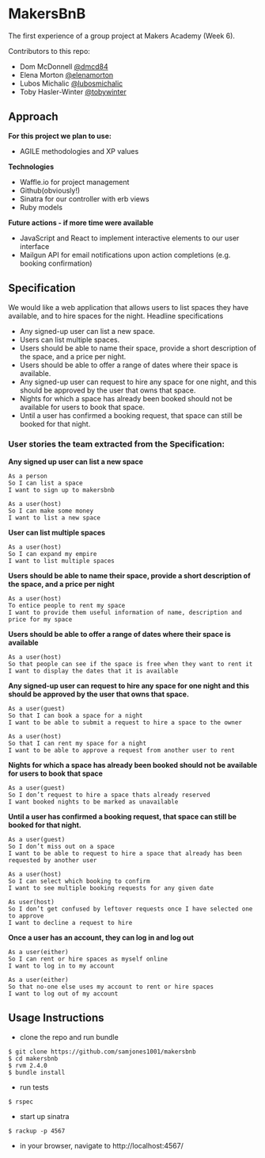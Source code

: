 # MakersBnB

The first experience of a group project at Makers Academy (Week 6).

Contributors to this repo:

- Dom McDonnell [@dmcd84](https://github.com/dmcd84)
- Elena Morton [@elenamorton](https://github.com/elenamorton)
- Lubos Michalic [@lubosmichalic](https://github.com/lubosmichalic)
- Toby Hasler-Winter [@tobywinter](https://github.com/tobywinter)

## Approach

**For this project we plan to use:**

- AGILE methodologies and XP values

**Technologies**
- Waffle.io for project management
- Github(obviously!)
- Sinatra for our controller with erb views
- Ruby models


**Future actions - if more time were available**
- JavaScript and React to implement interactive elements to our user interface
- Mailgun API for email notifications upon action completions (e.g. booking confirmation)

## Specification

We would like a web application that allows users to list spaces they have available, and to hire spaces for the night.
Headline specifications

 * Any signed-up user can list a new space.
 * Users can list multiple spaces.
 * Users should be able to name their space, provide a short description of the space, and a price per night.
 * Users should be able to offer a range of dates where their space is available.
 * Any signed-up user can request to hire any space for one night, and this should be approved by the user that owns that space.
 * Nights for which a space has already been booked should not be available for users to book that space.
 * Until a user has confirmed a booking request, that space can still be booked for that night.

 ### User stories the team extracted from the Specification:

**Any signed up user can list a new space**
```
As a person
So I can list a space
I want to sign up to makersbnb

As a user(host)
So I can make some money
I want to list a new space
```
**User can list multiple spaces**
```
As a user(host)
So I can expand my empire
I want to list multiple spaces
```
**Users should be able to name their space, provide a short description of the space, and a price per night**
```
As a user(host)
To entice people to rent my space
I want to provide them useful information of name, description and price for my space
```
**Users should be able to offer a range of dates where their space is available**
```
As a user(host)
So that people can see if the space is free when they want to rent it
I want to display the dates that it is available
```
**Any signed-up user can request to hire any space for one night and this should be approved by the user that owns that space.**
```
As a user(guest)
So that I can book a space for a night
I want to be able to submit a request to hire a space to the owner

As a user(host)
So that I can rent my space for a night
I want to be able to approve a request from another user to rent
```
**Nights for which a space has already been booked should not be available for users to book that space**
```
As a user(guest)
So I don’t request to hire a space thats already reserved
I want booked nights to be marked as unavailable
```
**Until a user has confirmed a booking request, that space can still be booked for that night.**
```
As a user(guest)
So I don’t miss out on a space
I want to be able to request to hire a space that already has been requested by another user

As a user(host)
So I can select which booking to confirm
I want to see multiple booking requests for any given date

As user(host)
So I don’t get confused by leftover requests once I have selected one to approve
I want to decline a request to hire
```
**Once a user has an account, they can log in and log out**
```
As a user(either)
So I can rent or hire spaces as myself online
I want to log in to my account

As a user(either)
So that no-one else uses my account to rent or hire spaces
I want to log out of my account
```

## Usage Instructions
* clone the repo and run bundle
```shell
$ git clone https://github.com/samjones1001/makersbnb
$ cd makersbnb
$ rvm 2.4.0
$ bundle install
```
* run tests
```shell
$ rspec
```
* start up sinatra
```shell
$ rackup -p 4567
```
* in your browser, navigate to http://localhost:4567/
